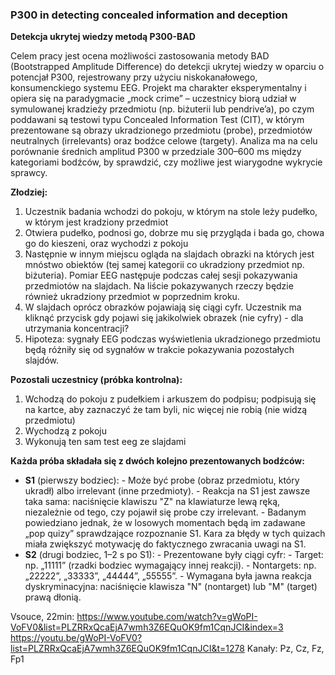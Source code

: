 ### P300 in detecting concealed information and deception

**Detekcja ukrytej wiedzy metodą P300-BAD**

Celem pracy jest ocena możliwości zastosowania metody BAD (Bootstrapped Amplitude Difference) do detekcji ukrytej wiedzy w oparciu o potencjał P300, rejestrowany przy użyciu niskokanałowego, konsumenckiego systemu EEG. Projekt ma charakter eksperymentalny i opiera się na paradygmacie „mock crime” – uczestnicy biorą udział w symulowanej kradzieży przedmiotu (np. biżuterii lub pendrive’a), po czym poddawani są testowi typu Concealed Information Test (CIT), w którym prezentowane są obrazy ukradzionego przedmiotu (probe), przedmiotów neutralnych (irrelevants) oraz bodźce celowe (targety).
Analiza ma na celu porównanie średnich amplitud P300 w przedziale 300–600 ms między kategoriami bodźców, by sprawdzić, czy możliwe jest wiarygodne wykrycie sprawcy.

**Złodziej:**
1. Uczestnik badania wchodzi do pokoju, w którym na stole leży pudełko, w którym jest kradziony przedmiot
2. Otwiera pudełko, podnosi go, dobrze mu się przygląda i bada go, chowa go do kieszeni, oraz wychodzi z pokoju
3. Następnie w innym miejscu ogląda na slajdach obrazki na których jest mnóstwo obiektów (tej samej kategorii co ukradziony przedmiot np. biżuteria). Pomiar EEG następuje podczas całej sesji pokazywania przedmiotów na slajdach. Na liście pokazywanych rzeczy będzie również ukradziony przedmiot w poprzednim kroku.
4. W slajdach oprócz obrazków pojawiają się ciągi cyfr. Uczestnik ma kliknąć przycisk gdy pojawi się jakikolwiek obrazek (nie cyfry) - dla utrzymania koncentracji?
5. Hipoteza: sygnały EEG podczas wyświetlenia ukradzionego przedmiotu będą różniły się od sygnałów w trakcie pokazywania pozostałych slajdów.

**Pozostali uczestnicy (próbka kontrolna):**
1. Wchodzą do pokoju z pudełkiem i arkuszem do podpisu; podpisują się na kartce, aby zaznaczyć że tam byli, nic więcej nie robią (nie widzą przedmiotu)
2. Wychodzą z pokoju
3. Wykonują ten sam test eeg ze slajdami

**Każda próba składała się z dwóch kolejno prezentowanych bodźców:**
- **S1** (pierwszy bodziec):
	  - Może być probe (obraz przedmiotu, który ukradł) albo irrelevant (inne przedmioty).
	  - Reakcja na S1 jest zawsze taka sama: naciśnięcie klawiszu "Z" na klawiaturze lewą ręką, niezależnie od tego, czy pojawił się probe czy irrelevant.
	  - Badanym powiedziano jednak, że w losowych momentach będą im zadawane „pop quizy” sprawdzające rozpoznanie S1. Kara za błędy w tych quizach miała zwiększyć motywację do faktycznego zwracania uwagi na S1.
- **S2** (drugi bodziec, 1–2 s po S1):
	  - Prezentowane były ciągi cyfr:
	    - Target: np. „11111” (rzadki bodziec wymagający innej reakcji).
	    - Nontargets: np. „22222”, „33333”, „44444”, „55555”.
	  - Wymagana była jawna reakcja dyskryminacyjna: naciśnięcie klawisza "N" (nontarget) lub "M" (target) prawą dłonią.

Vsouce, 22min:
https://www.youtube.com/watch?v=gWoPI-VoFV0&list=PLZRRxQcaEjA7wmh3Z6EQuOK9fm1CqnJCI&index=3
https://youtu.be/gWoPI-VoFV0?list=PLZRRxQcaEjA7wmh3Z6EQuOK9fm1CqnJCI&t=1278
Kanały: Pz, Cz, Fz, Fp1

